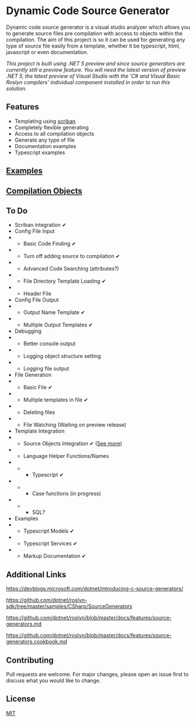 # Dynamic Code Source Generator

Dynamic code source generator is a visual studio analyzer which allows you to generate source files pre compilation with access to objects within the compilation. The aim of this project is so it can be used for generating any type of source file easily from a template, whether it be typescript, html, javascript or even documentation.

*This project is built using .NET 5 preview and since source generators are currently still a preview feature. You will need the latest version of preview .NET 5, the latest preview of Visual Studio with the 'C# and Visual Basic Roslyn compilers' individual component installed in order to run this solution.*

## Features

- Templating using [scriban](https://github.com/lunet-io/scriban/)
- Completely flexible generating
- Access to all compilation objects
- Generate any type of file
- Documentation examples
- Typescript examples

## [Examples](https://github.com/JoshDiDuca/DynamicCode.SourceGenerator/tree/master/examples)
## [Compilation Objects](https://github.com/JoshDiDuca/DynamicCode.SourceGenerator/blob/master/Objects.md)

## To Do

- Scriban integration ✔
- Config File Input
- - Basic Code Finding ✔
- - Turn off adding source to compilation ✔
- - Advanced Code Searching (attributes?) 
- - File Directory Template Loading ✔
- - Header File
- Config File Output
- - Output Name Template ✔
- - Multiple Output Templates ✔
- Debugging
- - Better console output
- - Logging object structure setting
- - Logging file output
- File Generation
- - Basic File ✔
- - Multiple templates in file ✔
- - Deleting files
- - File Watching (Waiting on preview release)
- Template Integration
- - Source Objects Integration ✔ ([See more](https://github.com/JoshDiDuca/DynamicCode.SourceGenerator/blob/master/Objects.md))
- - Language Helper Functions/Names
- - - Typescript ✔
- - - Case functions (in progress)
- - - SQL?
- Examples
- - Typescript Models ✔
- - Typescript Services ✔
- - Markup Documentation ✔

## Additional Links

https://devblogs.microsoft.com/dotnet/introducing-c-source-generators/

https://github.com/dotnet/roslyn-sdk/tree/master/samples/CSharp/SourceGenerators

https://github.com/dotnet/roslyn/blob/master/docs/features/source-generators.md

https://github.com/dotnet/roslyn/blob/master/docs/features/source-generators.cookbook.md

## Contributing
Pull requests are welcome. For major changes, please open an issue first to discuss what you would like to change.

## License
[MIT](https://choosealicense.com/licenses/mit/)
